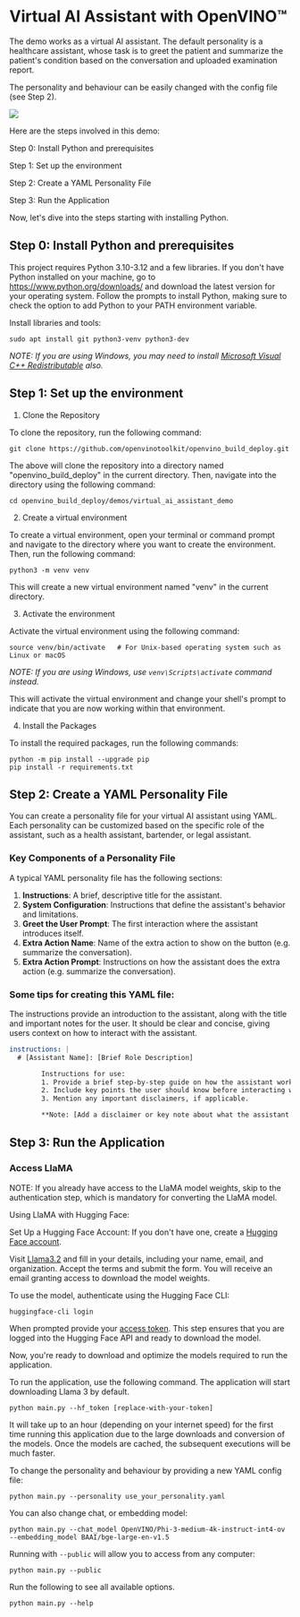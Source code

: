 # Virtual AI Assistant with OpenVINO™

The demo works as a virtual AI assistant. The default personality is a healthcare assistant, whose task is to greet the patient and summarize the patient's condition based on the conversation and uploaded examination report.

The personality and behaviour can be easily changed with the config file (see Step 2).

![](https://github.com/user-attachments/assets/f1ca6a23-0a5d-4a7d-94d4-89d0ef2b68ea)

Here are the steps involved in this demo:

Step 0: Install Python and prerequisites

Step 1: Set up the environment

Step 2: Create a YAML Personality File

Step 3: Run the Application

Now, let's dive into the steps starting with installing Python.

## Step 0: Install Python and prerequisites 

This project requires Python 3.10-3.12 and a few libraries. If you don't have Python installed on your machine, go to https://www.python.org/downloads/ and download the latest version for your operating system. Follow the prompts to install Python, making sure to check the option to add Python to your PATH environment variable.

Install libraries and tools:

```shell
sudo apt install git python3-venv python3-dev
```

_NOTE: If you are using Windows, you may need to install [Microsoft Visual C++ Redistributable](https://aka.ms/vs/16/release/vc_redist.x64.exe) also._

## Step 1: Set up the environment

1. Clone the Repository

To clone the repository, run the following command:

```shell
git clone https://github.com/openvinotoolkit/openvino_build_deploy.git
```

The above will clone the repository into a directory named "openvino_build_deploy" in the current directory. Then, navigate into the directory using the following command:

```shell
cd openvino_build_deploy/demos/virtual_ai_assistant_demo
```

2. Create a virtual environment

To create a virtual environment, open your terminal or command prompt and navigate to the directory where you want to create the environment. Then, run the following command:

```shell
python3 -m venv venv
```
This will create a new virtual environment named "venv" in the current directory.

3. Activate the environment

Activate the virtual environment using the following command:

```shell
source venv/bin/activate   # For Unix-based operating system such as Linux or macOS
```

_NOTE: If you are using Windows, use `venv\Scripts\activate` command instead._

This will activate the virtual environment and change your shell's prompt to indicate that you are now working within that environment.

4. Install the Packages

To install the required packages, run the following commands:

```shell
python -m pip install --upgrade pip 
pip install -r requirements.txt
```

## Step 2: Create a YAML Personality File

You can create a personality file for your virtual AI assistant using YAML. Each personality can be customized based on the specific role of the assistant, such as a health assistant, bartender, or legal assistant. 

### Key Components of a Personality File

A typical YAML personality file has the following sections:

1. **Instructions**: A brief, descriptive title for the assistant.
2. **System Configuration**: Instructions that define the assistant's behavior and limitations.
3. **Greet the User Prompt**: The first interaction where the assistant introduces itself.
4. **Extra Action Name**: Name of the extra action to show on the button (e.g. summarize the conversation).
5. **Extra Action Prompt**: Instructions on how the assistant does the extra action (e.g. summarize the conversation).

### Some tips for creating this YAML file: 

The instructions provide an introduction to the assistant, along with the title and important notes for the user. It should be clear and concise, giving users context on how to interact with the assistant.

```yaml
instructions: | 
  # [Assistant Name]: [Brief Role Description]

        Instructions for use:  
        1. Provide a brief step-by-step guide on how the assistant works.  
        2. Include key points the user should know before interacting with the assistant.  
        3. Mention any important disclaimers, if applicable.

        **Note: [Add a disclaimer or key note about what the assistant can and cannot do].**
```

## Step 3: Run the Application

### Access LlaMA
NOTE: If you already have access to the LlaMA model weights, skip to the authentication step, which is mandatory for converting the LlaMA model.

Using LlaMA with Hugging Face:

Set Up a Hugging Face Account: If you don't have one, create a [Hugging Face account](https://huggingface.co/welcome).

Visit [Llama3.2](https://huggingface.co/meta-llama/Llama-3.2-3B-Instruct) and fill in your details, including your name, email, and organization. Accept the terms and submit the form. You will receive an email granting access to download the model weights.

To use the model, authenticate using the Hugging Face CLI:

```
huggingface-cli login
```

When prompted provide your [access token](https://huggingface.co/settings/tokens). This step ensures that you are logged into the Hugging Face API and ready to download the model.

Now, you're ready to download and optimize the models required to run the application.

To run the application, use the following command. The application will start downloading Llama 3 by default. 

```shell
python main.py --hf_token [replace-with-your-token]
```

It will take up to an hour (depending on your internet speed) for the first time running this application due to the large downloads and conversion of the models. 
Once the models are cached, the subsequent executions will be much faster.

To change the personality and behaviour by providing a new YAML config file:

```shell
python main.py --personality use_your_personality.yaml
```

You can also change chat, or embedding model:

```shell
python main.py --chat_model OpenVINO/Phi-3-medium-4k-instruct-int4-ov --embedding_model BAAI/bge-large-en-v1.5
```

Running with `--public` will allow you to access from any computer:

```shell
python main.py --public
```

Run the following to see all available options.

```shell
python main.py --help
```
